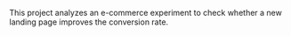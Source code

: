 This project analyzes an e-commerce experiment to check whether a new landing page improves the conversion rate.
